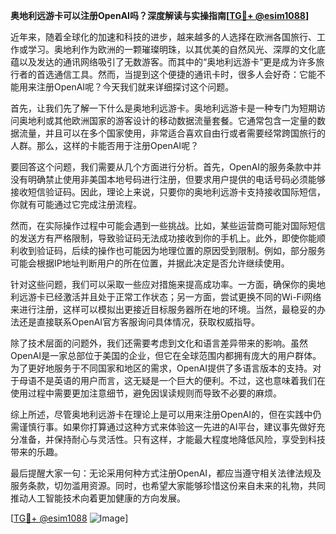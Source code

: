 **奥地利远游卡可以注册OpenAI吗？深度解读与实操指南[[TG💪+ @esim1088](https://t.me/s/esim1088)]**

近年来，随着全球化的加速和科技的进步，越来越多的人选择在欧洲各国旅行、工作或学习。奥地利作为欧洲的一颗璀璨明珠，以其优美的自然风光、深厚的文化底蕴以及发达的通讯网络吸引了无数游客。而其中的“奥地利远游卡”更是成为许多旅行者的首选通信工具。然而，当提到这个便捷的通讯卡时，很多人会好奇：它能不能用来注册OpenAI呢？今天我们就来详细探讨这个问题。

首先，让我们先了解一下什么是奥地利远游卡。奥地利远游卡是一种专门为短期访问奥地利或其他欧洲国家的游客设计的移动数据流量套餐。它通常包含一定量的数据流量，并且可以在多个国家使用，非常适合喜欢自由行或者需要经常跨国旅行的人群。那么，这样的卡能否用于注册OpenAI呢？

要回答这个问题，我们需要从几个方面进行分析。首先，OpenAI的服务条款中并没有明确禁止使用非美国本地号码进行注册，但要求用户提供的电话号码必须能够接收短信验证码。因此，理论上来说，只要你的奥地利远游卡支持接收国际短信，你就有可能通过它完成注册流程。

然而，在实际操作过程中可能会遇到一些挑战。比如，某些运营商可能对国际短信的发送方有严格限制，导致验证码无法成功接收到你的手机上。此外，即使你能顺利收到验证码，后续的操作也可能因为地理位置的原因受到限制。例如，部分服务可能会根据IP地址判断用户的所在位置，并据此决定是否允许继续使用。

针对这些问题，我们可以采取一些应对措施来提高成功率。一方面，确保你的奥地利远游卡已经激活并且处于正常工作状态；另一方面，尝试更换不同的Wi-Fi网络来进行注册，这样可以模拟出更接近目标服务器所在地的环境。当然，最稳妥的办法还是直接联系OpenAI官方客服询问具体情况，获取权威指导。

除了技术层面的问题外，我们还需要考虑到文化和语言差异带来的影响。虽然OpenAI是一家总部位于美国的企业，但它在全球范围内都拥有庞大的用户群体。为了更好地服务于不同国家和地区的需求，OpenAI提供了多语言版本的支持。对于母语不是英语的用户而言，这无疑是一个巨大的便利。不过，这也意味着我们在使用过程中需要更加注意细节，避免因误读规则而导致不必要的麻烦。

综上所述，尽管奥地利远游卡在理论上是可以用来注册OpenAI的，但在实践中仍需谨慎行事。如果你打算通过这种方式来体验这一先进的AI平台，建议事先做好充分准备，并保持耐心与灵活性。只有这样，才能最大程度地降低风险，享受到科技带来的乐趣。

最后提醒大家一句：无论采用何种方式注册OpenAI，都应当遵守相关法律法规及服务条款，切勿滥用资源。同时，也希望大家能够珍惜这份来自未来的礼物，共同推动人工智能技术向着更加健康的方向发展。

[[TG💪+ @esim1088](https://t.me/s/esim1088) ![Image](https://i.postimg.cc/4NQfJmqS/Snipaste-2025-05-13-00-14-12.png)]